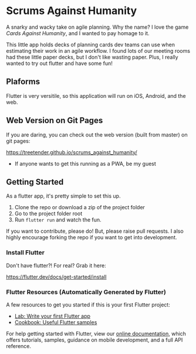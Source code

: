 # Scrums Against Humanity
A snarky and wacky take on agile planning.  Why the name? I love the game <i>Cards Against Humanity</i>, and I wanted to pay homage to it.

This little app holds decks of planning cards dev teams can use when estimating their work in an agile workflow.  I found lots of our meeting rooms had these little paper decks, but I don't like wasting paper. Plus, I really wanted to try out flutter and have some fun!

## Plaforms
Flutter is very versitile, so this application will run on iOS, Android, and the web.

## Web Version on Git Pages
If you are daring, you can check out the web version (built from master) on git pages:

https://treetender.github.io/scrums_against_humanity/

- If anyone wants to get this running as a PWA, be my guest

## Getting Started
As a flutter app, it's pretty simple to set this up.

1. Clone the repo or download a zip of the project folder
1. Go to the project folder root
1. Run `flutter run` and watch the fun.

If you want to contribute, please do! But, please raise pull requests. I also highly encourage forking the repo if you want to get into development.

### Install Flutter
Don't have flutter?! For real? Grab it here:

https://flutter.dev/docs/get-started/install

### Flutter Resources (Automatically Generated by Flutter)

A few resources to get you started if this is your first Flutter project:

- [Lab: Write your first Flutter app](https://flutter.dev/docs/get-started/codelab)
- [Cookbook: Useful Flutter samples](https://flutter.dev/docs/cookbook)

For help getting started with Flutter, view our
[online documentation](https://flutter.dev/docs), which offers tutorials,
samples, guidance on mobile development, and a full API reference.
